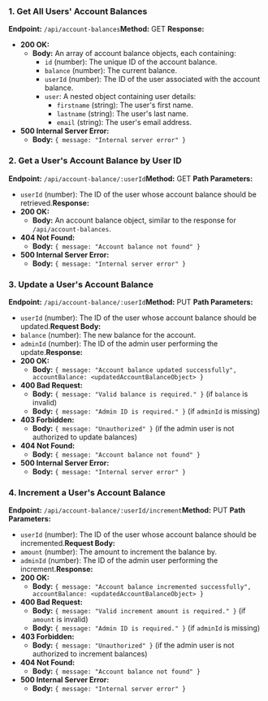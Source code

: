 ### **1\. Get All Users' Account Balances**

**Endpoint:** `/api/account-balances`**Method:** GET **Response:**

- **200 OK:**
  - **Body:** An array of account balance objects, each containing:
    - `id` (number): The unique ID of the account balance.
    - `balance` (number): The current balance.
    - `userId` (number): The ID of the user associated with the account balance.
    - `user`: A nested object containing user details:
      - `firstname` (string): The user's first name.
      - `lastname` (string): The user's last name.
      - `email` (string): The user's email address.
- **500 Internal Server Error:**
  - **Body:** `{ message: "Internal server error" }`

### **2\. Get a User's Account Balance by User ID**

**Endpoint:** `/api/account-balance/:userId`**Method:** GET **Path Parameters:**

- `userId` (number): The ID of the user whose account balance should be retrieved.**Response:**
- **200 OK:**
  - **Body:** An account balance object, similar to the response for `/api/account-balances`.
- **404 Not Found:**
  - **Body:** `{ message: "Account balance not found" }`
- **500 Internal Server Error:**
  - **Body:** `{ message: "Internal server error" }`

### **3\. Update a User's Account Balance**

**Endpoint:** `/api/account-balance/:userId`**Method:** PUT **Path Parameters:**

- `userId` (number): The ID of the user whose account balance should be updated.**Request Body:**
- `balance` (number): The new balance for the account.
- `adminId` (number): The ID of the admin user performing the update.**Response:**
- **200 OK:**
  - **Body:** `{ message: "Account balance updated successfully", accountBalance: <updatedAccountBalanceObject> }`
- **400 Bad Request:**
  - **Body:** `{ message: "Valid balance is required." }` (if `balance` is invalid)
  - **Body:** `{ message: "Admin ID is required." }` (if `adminId` is missing)
- **403 Forbidden:**
  - **Body:** `{ message: "Unauthorized" }` (if the admin user is not authorized to update balances)
- **404 Not Found:**
  - **Body:** `{ message: "Account balance not found" }`
- **500 Internal Server Error:**
  - **Body:** `{ message: "Internal server error" }`

### **4\. Increment a User's Account Balance**

**Endpoint:** `/api/account-balance/:userId/increment`**Method:** PUT **Path Parameters:**

- `userId` (number): The ID of the user whose account balance should be incremented.**Request Body:**
- `amount` (number): The amount to increment the balance by.
- `adminId` (number): The ID of the admin user performing the increment.**Response:**
- **200 OK:**
  - **Body:** `{ message: "Account balance incremented successfully", accountBalance: <updatedAccountBalanceObject> }`
- **400 Bad Request:**
  - **Body:** `{ message: "Valid increment amount is required." }` (if `amount` is invalid)
  - **Body:** `{ message: "Admin ID is required." }` (if `adminId` is missing)
- **403 Forbidden:**
  - **Body:** `{ message: "Unauthorized" }` (if the admin user is not authorized to increment balances)
- **404 Not Found:**
  - **Body:** `{ message: "Account balance not found" }`
- **500 Internal Server Error:**
  - **Body:** `{ message: "Internal server error" }`
